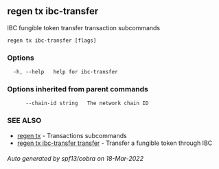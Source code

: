 ## regen tx ibc-transfer

IBC fungible token transfer transaction subcommands

```
regen tx ibc-transfer [flags]
```

### Options

```
  -h, --help   help for ibc-transfer
```

### Options inherited from parent commands

```
      --chain-id string   The network chain ID
```

### SEE ALSO

* [regen tx](regen_tx.md)	 - Transactions subcommands
* [regen tx ibc-transfer transfer](regen_tx_ibc-transfer_transfer.md)	 - Transfer a fungible token through IBC

###### Auto generated by spf13/cobra on 18-Mar-2022
